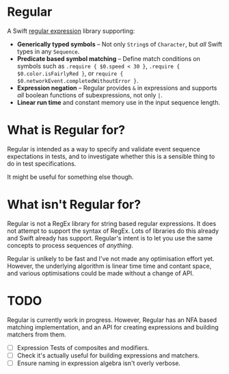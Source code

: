 # Regular

A Swift [regular expression](https://en.wikipedia.org/wiki/Regular_language) library supporting: 

* **Generically typed symbols** – Not only `String`s of `Character`, but _all_ Swift types in any `Sequence`.
* **Predicate based symbol matching** – Define match conditions on symbols such as `.require { $0.speed < 30 }`,
`.require { $0.color.isFairlyRed }`, or `require { $0.networkEvent.completedWithoutError }`.
* **Expression negation** – Regular provides `&` in expressions and supports _all_ boolean functions of subexpressions, not only `|`.
* **Linear run time** and constant memory use in the input sequence length.

# What is Regular for?

Regular is intended as a way to specify and validate event sequence expectations in tests, and to investigate whether this is a sensible 
thing to do in test specifications.

It might be useful for something else though.

# What isn't Regular for?

Regular is not a RegEx library for string based regular expressions. It does not attempt to support the syntax of RegEx.
Lots of libraries do this already and Swift already has support. Regular's intent is to let you use the same concepts to
process sequences of _anything_.

Regular is unlkely to be fast and I've not made any optimisation effort yet. However, the underlying algorithm is linear time time and
contant space, and various optimisations could be made without a change of API.

# TODO

Regular is currently work in progress. However, Regular has an NFA based matching implementation, and an API for creating expressions 
and building matchers from them.

- [ ] Expression Tests of composites and modifiers.
- [ ] Check it's actually useful for building expressions and matchers.
- [ ] Ensure naming in expression algebra isn't overly verbose.
